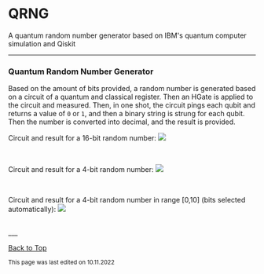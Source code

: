 # QRNG

A quantum random number generator based on IBM's quantum computer simulation and Qiskit

___

### Quantum Random Number Generator

Based on the amount of bits provided, a random number is generated based on a circuit of a quantum and classical register. Then an HGate is applied to the circuit and measured. Then, in one shot, the circuit pings each qubit and returns a value of `0` or `1`, and then a binary string is strung for each qubit. Then the number is converted into decimal, and the result is provided. 

Circuit and result for a 16-bit random number:
![](16bit.png)

<br>

Circuit and result for a 4-bit random number:
![](4bit.png)

<br>

Circuit and result for a 4-bit random number in range [0,10] (bits selected automatically):
![](in.png)

<br>
___

[Back to Top](#qrng)

<sub>This page was last edited on 10.11.2022</sub>